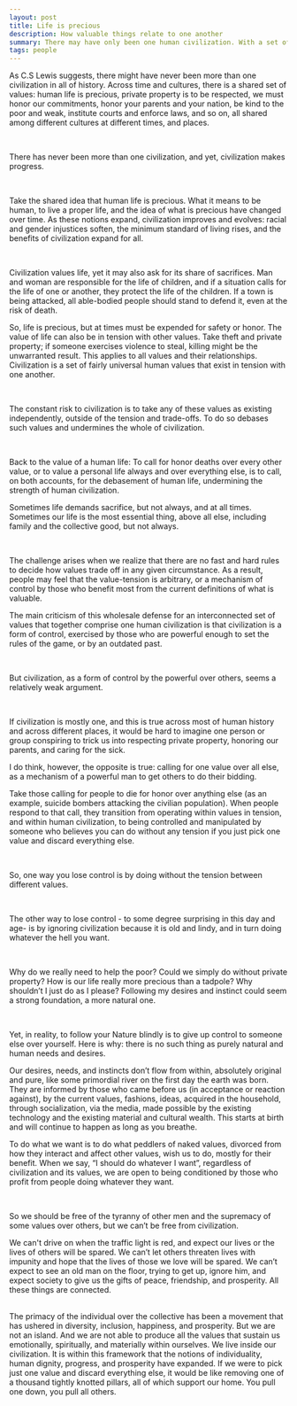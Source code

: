 ```yaml
---
layout: post
title: Life is precious
description: How valuable things relate to one another
summary: There may have only been one human civilization. With a set of values that are, all together, one thing
tags: people 
---
```



As C.S Lewis suggests, there might have never been more than one civilization in all of history. Across time and cultures, there is a shared set of values: human life is precious, private property is to be respected, we must honor our commitments, honor your parents and your nation, be kind to the poor and weak,  institute courts and enforce laws, and so on, all shared among different cultures at different times, and places. 

<br>

There has never been more than one civilization, and yet, civilization makes progress. 

<br>

Take the shared idea that human life is precious. What it means to be human, to live a proper life, and the idea of what is precious have changed over time. As these notions expand, civilization improves and evolves: racial and gender injustices soften, the minimum standard of living rises, and the benefits of civilization expand for all.

<br>

Civilization values life, yet it may also ask for its share of sacrifices. Man and woman are responsible for the life of children, and if a situation calls for the life of one or another, they protect the life of the children. If a town is being attacked, all able-bodied people should stand to defend it, even at the risk of death. 

So, life is precious, but at times must be expended for safety or honor. The value of life can also be in tension with other values. Take theft and private property; if someone exercises violence to steal, killing might be the unwarranted result. This applies to all values and their relationships. Civilization is a set of fairly universal human values that exist in tension with one another. 

<br>


The constant risk to civilization is to take any of these values as existing independently, outside of the tension and trade-offs. To do so debases such values and undermines the whole of civilization.

<br>

Back to the value of a human life: To call for honor deaths over every other value, or to value a personal life always and over everything else, is to call, on both accounts, for the debasement of human life, undermining the strength of human civilization. 

Sometimes life demands sacrifice, but not always, and at all times. Sometimes our life is the most essential thing, above all else, including family and the collective good, but not always. 

<br>

The challenge arises when we realize that there are no fast and hard rules to decide how values trade off in any given circumstance. As a result, people may feel that the value-tension is arbitrary, or a mechanism of control by those who benefit most from the current definitions of what is valuable. 

The main criticism of this wholesale defense for an interconnected set of values that together comprise one human civilization is that civilization is a form of control, exercised by those who are powerful enough to set the rules of the game, or by an outdated past.

<br>

But civilization, as a form of control by the powerful over others, seems a relatively weak argument.

<br>

If civilization is mostly one, and this is true across most of human history and across different places, it would be hard to imagine one person or group conspiring to trick us into respecting private property, honoring our parents, and caring for the sick. 


I do think, however, the opposite is true: calling for one value over all else, as a mechanism of a powerful man to get others to do their bidding.


Take those calling for people to die for honor over anything else (as an example, suicide bombers attacking the civilian population). When people respond to that call, they transition from operating within values in tension, and within human civilization, to being controlled and manipulated by someone who believes you can do without any tension if you just pick one value and discard everything else.  

<br>

So, one way you lose control is by doing without the tension between different values. 

<br>

The other way to lose control - to some degree surprising in this day and age-  is by ignoring civilization because it is old and lindy, and in turn doing whatever the hell you want.  


<br>


Why do we really need to help the poor? Could we simply do without private property? How is our life really more precious than a tadpole? Why shouldn’t I just do as I please? Following my desires and instinct could seem a strong foundation, a more natural one.  


<br>


Yet, in reality, to follow your Nature blindly is to give up control to someone else over yourself. Here is why: there is no such thing as purely natural and human needs and desires.


Our desires, needs, and instincts don’t flow from within, absolutely original and pure, like some primordial river on the first day the earth was born. They are informed by those who came before us (in acceptance or reaction against), by the current values, fashions, ideas, acquired in the household, through socialization, via the media, made possible by the existing technology and the existing material and cultural wealth. This starts at birth and will continue to happen as long as you breathe.


To do what we want is to do what peddlers of naked values, divorced from how they interact and affect other values, wish us to do, mostly for their benefit.  When we say, “I should do whatever I want”, regardless of civilization and its values, we are open to being conditioned by those who profit from people doing whatever they want.

<br>

So we should be free of the tyranny of other men and the supremacy of some values over others, but we can’t be free from civilization.
<br>

We can't drive on when the traffic light is red, and expect our lives or the lives of others will be spared. We can’t let others threaten lives with impunity and hope that the lives of those we love will be spared. We can’t expect to see an old man on the floor, trying to get up, ignore him, and expect society to give us the gifts of peace, friendship, and prosperity.  All these things are connected.

<br>
The primacy of the individual over the collective has been a movement that has ushered in diversity, inclusion, happiness, and prosperity. But we are not an island. And we are not able to produce all the values that sustain us emotionally, spiritually, and materially within ourselves. We live inside our civilization. It is within this framework that the notions of individuality, human dignity, progress, and prosperity have expanded. If we were to pick just one value and discard everything else, it would be like removing one of a thousand tightly knotted pillars, all of which support our home. You pull one down, you pull all others.
